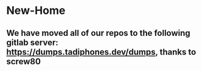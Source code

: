 # New-Home

## We have moved all of our repos to the following gitlab server: https://dumps.tadiphones.dev/dumps, thanks to screw80
